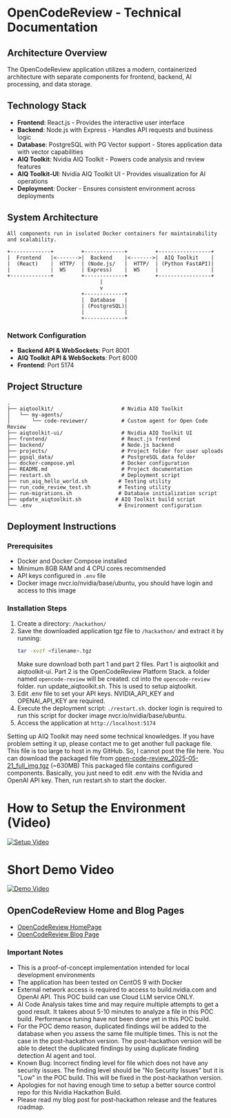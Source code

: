 # OpenCodeReview - Technical Documentation

## Architecture Overview

The OpenCodeReview application utilizes a modern, containerized architecture with separate components for frontend, backend, AI processing, and data storage.

## Technology Stack

- **Frontend**: React.js - Provides the interactive user interface
- **Backend**: Node.js with Express - Handles API requests and business logic
- **Database**: PostgreSQL with PG Vector support - Stores application data with vector capabilities
- **AIQ Toolkit**: Nvidia AIQ Toolkit - Powers code analysis and review features
- **AIQ Toolkit-UI**: Nvidia AIQ Toolkit UI - Provides visualization for AI operations
- **Deployment**: Docker - Ensures consistent environment across deployments

## System Architecture

```
All components run in isolated Docker containers for maintainability and scalability.

+-------------+         +-------------+         +-----------------+
|  Frontend   |<------->|  Backend    |<------->|  AIQ Toolkit    |
|  (React)    |  HTTP/  | (Node.js/   |  HTTP/  | (Python FastAPI)|
|             |  WS     | Express)    |  WS     |                 |
+-------------+         +-------------+         +-----------------+
                              |
                              v
                        +-------------+
                        |  Database   |
                        | (PostgreSQL)|
                        |             |
                        +-------------+
```

### Network Configuration
- **Backend API & WebSockets**: Port 8001
- **AIQ Toolkit API & WebSockets**: Port 8000
- **Frontend**: Port 5174

## Project Structure

```
.
├── aiqtoolkit/                      # Nvidia AIQ Toolkit
│   └── my-agents/
│       └── code-reviewer/           # Custom agent for Open Code Review
├── aiqtoolkit-ui/                   # Nvidia AIQ Toolkit UI
├── frontend/                        # React.js frontend
├── backend/                         # Node.js backend
├── projects/                        # Project folder for user uploads
├── pgsql_data/                      # PostgreSQL data folder
├── docker-compose.yml               # Docker configuration
├── README.md                        # Project documentation
├── restart.sh                       # Deployment script
├── run_aiq_hello_world.sh          # Testing utility
├── run_code_review_test.sh         # Testing utility
├── run-migrations.sh               # Database initialization script
├── update_aiqtoolkit.sh           # AIQ Toolkit build script
└── .env                            # Environment configuration
```

## Deployment Instructions

### Prerequisites
- Docker and Docker Compose installed
- Minimum 8GB RAM and 4 CPU cores recommended
- API keys configured in `.env` file
- Docker image nvcr.io/nvidia/base/ubuntu, you should have login and access to this image

### Installation Steps
1. Create a directory: `/hackathon/`
2. Save the downloaded application tgz file to `/hackathon/` and extract it by running:
   ```bash
   tar -xvzf <filename>.tgz
   ```
   Make sure download both part 1 and part 2 files.
   Part 1 is aiqtoolkit and aiqtoolkit-ui.
   Part 2 is the OpenCodeReview Platform Stack.
   a folder named `opencode-review` will be created.
   cd into the `opencode-review` folder.
   run update_aiqtoolkit.sh. This is used to setup aiqtoolkit.
4. Edit .env file to set your API keys. NVIDIA_API_KEY and OPENAI_API_KEY are required.
5. Execute the deployment script: `./restart.sh`. docker login is required to run this script for docker image nvcr.io/nvidia/base/ubuntu.
6. Access the application at `http://localhost:5174`

Setting up AIQ Toolkit may need some technical knowledges. If you have problem setting it up, please contact me to get another full package file.
This file is too large to host in my GitHub. So, I cannot post the file here.
You can download the packaged file from 
[open-code-review_2025-05-21_full_img.tgz](https://3c-kingdom.com/opencodereview/tgz/open-code-review_2025-05-21_full_img.tgz) (~630MB)
This packaged file contains configured components. Basically, you just need to edit .env with the Nvidia and OpenAI API key.
Then, run restart.sh to start the docker.

# How to Setup the Environment (Video)
[![Setup Video](https://img.youtube.com/vi/wxGG2Ra0ljI/0.jpg)](https://youtu.be/wxGG2Ra0ljI)

# Short Demo Video
[![Demo Video](https://img.youtube.com/vi/W-IZSS-T_6U/0.jpg)](https://youtu.be/W-IZSS-T_6U)

## OpenCodeReview Home and Blog Pages
- [OpenCodeReview HomePage](http://3c-kingdom.com/opencodereview/)
- [OpenCodeReview Blog Page](http://3c-kingdom.com/opencodereview/blog.html)

### Important Notes
- This is a proof-of-concept implementation intended for local development environments
- The application has been tested on CentOS 9 with Docker
- External network access is required to access to build.nvidia.com and OpenAI API. This POC build can use Cloud LLM service ONLY.
- AI Code Analysis takes time and may require multiple attempts to get a good result. It takees about 5-10 minutes to analyze a file in this POC build. Performance tuning have not been done yet in this POC build.
- For the POC demo reason, duplicated findings wiil be added to the database when you assess the same file multiple times. This is not the case in the post-hackathon version. The post-hackathon version will be able to detect the duplicated findings by using duplicate finding detection AI agent and tool.
- Known Bug: Incorrect finding level for file which does not have any security issues. The finding level should be "No Security Issues" but it is "Low" in the POC build. This will be fixed in the post-hackathon version.
- Apologies for not having enough time to setup a better source control repo for this Nvidia Hackathon Build.
- Please read my blog post for post-hackathon release and the features roadmap.


